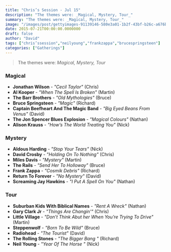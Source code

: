 ```yaml
---
title: "Chris’s Session - Jul 15"
description: "The themes were: _Magical, Mystery, Tour_"
summary: "The themes were: _Magical, Mystery, Tour_"
image: "/images/post/gettyimages-91139146-580e3a01-1b2f-43bf-b26c-a676bc43a5a8.png"
date: 2015-07-21T00:00:00.0000000
draft: false
author: "David"
tags: ["chris’ssession","neilyoung","frankzappa","brucespringsteen"]
categories: ["Gatherings"]
---
```

> The themes were: _Magical, Mystery, Tour_
### Magical
- **Jonathan Wilson** - _"Cecil Taylor"_ (Chris)
- **Al Kooper** - _"When The Spell Is Broken"_ (Martin)
- **The Barr Brothers** - _"Old Mythologies"_ (Bruce)
- **Bruce Springsteen** - _"Magic"_ (Richard)
- **Captain Beefheart And The Magic Band** - _"Big Eyed Beans From Venus"_ (David)
- **The Jon Spencer Blues Explosion** - _"Magical Colours"_ (Nathan)
- **Alison Krauss** - _"How’s The World Treating You"_ (Nick)
### Mystery
- **Aldous Harding** - _"Stop Your Tears"_ (Nick)
- **David Crosby** - _"Holding On To Nothing"_ (Chris)
- **Miles Davis** - _"Mystery"_ (Martin)
- **The Rails** - _"Send Her To Holloway"_ (Bruce)
- **Frank Zappa** - _"Cosmik Debris"_ (Richard)
- **Return To Forever** - _"No Mystery"_ (David)
- **Screaming Jay Hawkins** - _"I Put A Spell On You"_ (Nathan)
### Tour
- **Suburban Kids With  Biblical Names** - _"Rent A Wreck"_ (Nathan)
- **Gary Clark Jr** - _"Things Are Changin'"_ (Chris)
- **Little Village** - _"Don’t Think Abut her When You’re Trying To Drive"_ (Martin)
- **Steppenwolf** - _"Born To Be Wild"_ (Bruce)
- **Radiohead** - _"The Tourist"_ (David)
- **The Rolling Stones** - _"The Bigger Bang "_ (Richard)
- **Neil Young** - _"Year Of The Horse "_ (Nick)
